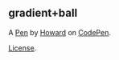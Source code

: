 gradient+ball
-------------


A [Pen](http://codepen.io/chkmrv/pen/NGdQVK) by [Howard](http://codepen.io/chkmrv) on [CodePen](http://codepen.io/).

[License](http://codepen.io/chkmrv/pen/NGdQVK/license).